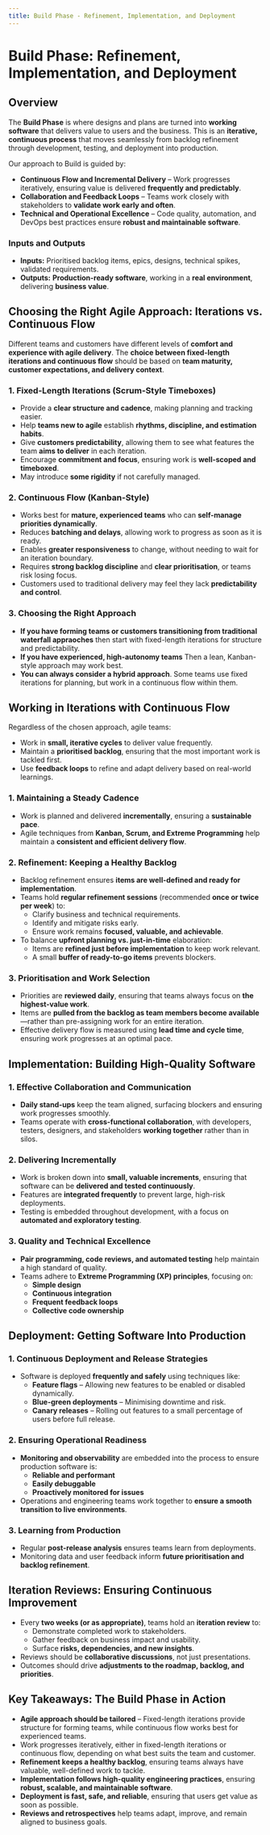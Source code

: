 ```yaml
---
title: Build Phase - Refinement, Implementation, and Deployment
---
```

# **Build Phase: Refinement, Implementation, and Deployment**

## **Overview**
The **Build Phase** is where designs and plans are turned into **working software** that delivers value to users and the business. This is an **iterative, continuous process** that moves seamlessly from backlog refinement through development, testing, and deployment into production.

Our approach to Build is guided by:  
* **Continuous Flow and Incremental Delivery** – Work progresses iteratively, ensuring value is delivered **frequently and predictably**.  
* **Collaboration and Feedback Loops** – Teams work closely with stakeholders to **validate work early and often**.  
* **Technical and Operational Excellence** – Code quality, automation, and DevOps best practices ensure **robust and maintainable software**.  

### **Inputs and Outputs**
- **Inputs:** Prioritised backlog items, epics, designs, technical spikes, validated requirements.  
- **Outputs:** **Production-ready software**, working in a **real environment**, delivering **business value**.  

## **Choosing the Right Agile Approach: Iterations vs. Continuous Flow**
Different teams and customers have different levels of **comfort and experience with agile delivery**. The **choice between fixed-length iterations and continuous flow** should be based on **team maturity, customer expectations, and delivery context**.

### **1. Fixed-Length Iterations (Scrum-Style Timeboxes)**
* Provide a **clear structure and cadence**, making planning and tracking easier.  
* Help **teams new to agile** establish **rhythms, discipline, and estimation habits**.  
* Give **customers predictability**, allowing them to see what features the team **aims to deliver** in each iteration.  
* Encourage **commitment and focus**, ensuring work is **well-scoped and timeboxed**.  
* May introduce **some rigidity** if not carefully managed.  

### **2. Continuous Flow (Kanban-Style)**
* Works best for **mature, experienced teams** who can **self-manage priorities dynamically**.  
* Reduces **batching and delays**, allowing work to progress as soon as it is ready.  
* Enables **greater responsiveness** to change, without needing to wait for an iteration boundary.  
* Requires **strong backlog discipline** and **clear prioritisation**, or teams risk losing focus.  
* Customers used to traditional delivery may feel they lack **predictability and control**.  

### **3. Choosing the Right Approach**
- **If you have forming teams or customers transitioning from traditional waterfall appraoches** then start with fixed-length iterations for structure and predictability.  
- **If you have experienced, high-autonomy teams** Then a lean, Kanban-style approach may work best.  
- **You can always consider a hybrid approach**. Some teams use fixed iterations for planning, but work in a continuous flow within them.  

## **Working in Iterations with Continuous Flow**
Regardless of the chosen approach, agile teams:  
- Work in **small, iterative cycles** to deliver value frequently.  
- Maintain a **prioritised backlog**, ensuring that the most important work is tackled first.  
- Use **feedback loops** to refine and adapt delivery based on real-world learnings.  

### **1. Maintaining a Steady Cadence**
- Work is planned and delivered **incrementally**, ensuring a **sustainable pace**.  
- Agile techniques from **Kanban, Scrum, and Extreme Programming** help maintain a **consistent and efficient delivery flow**.  

### **2. Refinement: Keeping a Healthy Backlog**
- Backlog refinement ensures **items are well-defined and ready for implementation**.
- Teams hold **regular refinement sessions** (recommended **once or twice per week**) to:
  - Clarify business and technical requirements.
  - Identify and mitigate risks early.
  - Ensure work remains **focused, valuable, and achievable**.
- To balance **upfront planning vs. just-in-time** elaboration:
  - Items are **refined just before implementation** to keep work relevant.  
  - A small **buffer of ready-to-go items** prevents blockers.  

### **3. Prioritisation and Work Selection**
- Priorities are **reviewed daily**, ensuring that teams always focus on **the highest-value work**.  
- Items are **pulled from the backlog as team members become available**—rather than pre-assigning work for an entire iteration.  
- Effective delivery flow is measured using **lead time and cycle time**, ensuring work progresses at an optimal pace.  

## **Implementation: Building High-Quality Software**
### **1. Effective Collaboration and Communication**
- **Daily stand-ups** keep the team aligned, surfacing blockers and ensuring work progresses smoothly.  
- Teams operate with **cross-functional collaboration**, with developers, testers, designers, and stakeholders **working together** rather than in silos.  

### **2. Delivering Incrementally**
- Work is broken down into **small, valuable increments**, ensuring that software can be **delivered and tested continuously**.
- Features are **integrated frequently** to prevent large, high-risk deployments.
- Testing is embedded throughout development, with a focus on **automated and exploratory testing**.

### **3. Quality and Technical Excellence**
- **Pair programming, code reviews, and automated testing** help maintain a high standard of quality.  
- Teams adhere to **Extreme Programming (XP) principles**, focusing on:
  - **Simple design**
  - **Continuous integration**
  - **Frequent feedback loops**
  - **Collective code ownership**  


## **Deployment: Getting Software Into Production**
### **1. Continuous Deployment and Release Strategies**
- Software is deployed **frequently and safely** using techniques like:
  - **Feature flags** – Allowing new features to be enabled or disabled dynamically.  
  - **Blue-green deployments** – Minimising downtime and risk.  
  - **Canary releases** – Rolling out features to a small percentage of users before full release.  

### **2. Ensuring Operational Readiness**
- **Monitoring and observability** are embedded into the process to ensure production software is:
  - **Reliable and performant**
  - **Easily debuggable**
  - **Proactively monitored for issues**  
- Operations and engineering teams work together to **ensure a smooth transition to live environments**.  

### **3. Learning from Production**
- Regular **post-release analysis** ensures teams learn from deployments.  
- Monitoring data and user feedback inform **future prioritisation and backlog refinement**.  


## **Iteration Reviews: Ensuring Continuous Improvement**
- Every **two weeks (or as appropriate)**, teams hold an **iteration review** to:
  - Demonstrate completed work to stakeholders.
  - Gather feedback on business impact and usability.
  - Surface **risks, dependencies, and new insights**.
- Reviews should be **collaborative discussions**, not just presentations.  
- Outcomes should drive **adjustments to the roadmap, backlog, and priorities**.  


## **Key Takeaways: The Build Phase in Action**
* **Agile approach should be tailored** – Fixed-length iterations provide structure for forming teams, while continuous flow works best for experienced teams.  
* Work progresses iteratively, either in fixed-length iterations or continuous flow, depending on what best suits the team and customer.
* **Refinement keeps a healthy backlog**, ensuring teams always have valuable, well-defined work to tackle.  
* **Implementation follows high-quality engineering practices**, ensuring **robust, scalable, and maintainable software**.  
* **Deployment is fast, safe, and reliable**, ensuring that users get value as soon as possible.  
* **Reviews and retrospectives** help teams adapt, improve, and remain aligned to business goals.  
